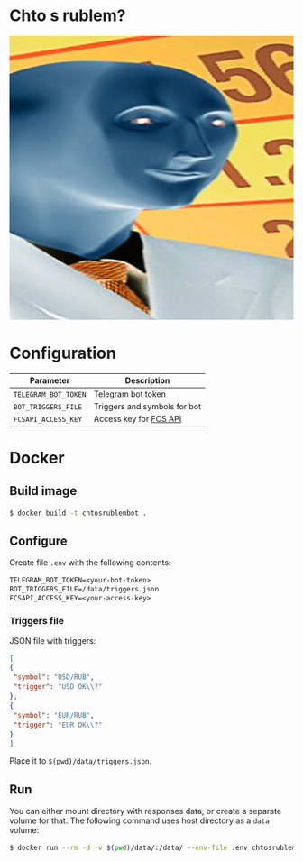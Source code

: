 # Chto s rublem?

![chtosrublem](chtosrublem.jpg)

# Configuration

Parameter|Description
---|---
`TELEGRAM_BOT_TOKEN`|Telegram bot token
`BOT_TRIGGERS_FILE`|Triggers and symbols for bot
`FCSAPI_ACCESS_KEY`|Access key for [FCS API](https://fcsapi.com/)

# Docker

## Build image

 ```sh
 $ docker build -t chtosrublembot .
 ```

## Configure

Create file `.env` with the following contents:

 ```env
 TELEGRAM_BOT_TOKEN=<your-bot-token>
 BOT_TRIGGERS_FILE=/data/triggers.json
 FCSAPI_ACCESS_KEY=<your-access-key>
 ```

### Triggers file

JSON file with triggers:

 ```json
 [
 {
  "symbol": "USD/RUB",
  "trigger": "USD OK\\?"
 },
 {
  "symbol": "EUR/RUB",
  "trigger": "EUR OK\\?"
 }
]
 ```

Place it to `$(pwd)/data/triggers.json`.

## Run

You can either mount directory with responses data, or create a separate volume for that. The following command uses
host directory as a `data` volume:

 ```sh
 $ docker run --rm -d -v $(pwd)/data/:/data/ --env-file .env chtosrublembot
 ```
 
